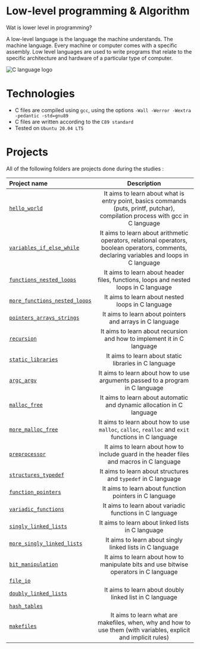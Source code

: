 # Low-level programming & Algorithm
Wat is lower level in programming?

A low-level language is the language the machine understands. The machine language. Every machine or computer comes with a specific assembly.  Low level languages are used to write programs that relate to the specific architecture and hardware of a particular type of computer.

![C language logo](https://www.google.com/url?sa=i&url=https%3A%2F%2Fcommons.wikimedia.org%2Fwiki%2FFile%3AC_Programming_Language.svg&psig=AOvVaw2sKU4A-rvbCPoy8jsMx5DS&ust=1681145018605000&source=images&cd=vfe&ved=0CBEQjRxqFwoTCODclq-fnf4CFQAAAAAdAAAAABAE)

# Technologies
- C files are compiled using `gcc`, using the options `-Wall -Werror -Wextra -pedantic -std=gnu89`
- C files are written according to the `C89 standard`
- Tested on `Ubuntu 20.04 LTS`

# Projects
All of the following folders are projects done during the studies :

|**Project name**|**Description**|
|:-------|:---------:|
|[`hello_world`](https://github.com/hug0-cstrs/holbertonschool-low_level_programming/tree/master/hello_world)|It aims to learn about what is entry point, basics commands (puts, printf, putchar), compilation process with gcc in C language|
|[`variables_if_else_while`](https://github.com/hug0-cstrs/holbertonschool-low_level_programming/tree/master/variables_if_else_while)|It aims to learn about arithmetic operators, relational operators, boolean operators, comments, declaring variables and loops in C language|
|[`functions_nested_loops`](https://github.com/hug0-cstrs/holbertonschool-low_level_programming/tree/master/functions_nested_loops)|It aims to learn about header files, functions, loops and nested loops in C language|
|[`more_functions_nested_loops`](https://github.com/hug0-cstrs/holbertonschool-low_level_programming/tree/master/more_functions_nested_loops)|It aims to learn about nested loops in C language|
|[`pointers_arrays_strings`](https://github.com/hug0-cstrs/holbertonschool-low_level_programming/tree/master/pointers_arrays_strings)|It aims to learn about pointers and arrays in C language|
|[`recursion`](https://github.com/hug0-cstrs/holbertonschool-low_level_programming/tree/master/recursion)|It aims to learn about recursion and how to implement it in C language|
|[`static_libraries`](https://github.com/hug0-cstrs/holbertonschool-low_level_programming/tree/master/static_libraries)|It aims to learn about static libraries in C language|
|[`argc_argv`](https://github.com/hug0-cstrs/holbertonschool-low_level_programming/tree/master/argc_argv)|It aims to learn about how to use arguments passed to a program in C language|
|[`malloc_free`](https://github.com/hug0-cstrs/holbertonschool-low_level_programming/tree/master/malloc_free)|It aims to learn about automatic and dynamic allocation in C language|
|[`more_malloc_free`](https://github.com/hug0-cstrs/holbertonschool-low_level_programming/tree/master/more_malloc_free)|It aims to learn about how to use `malloc`, `calloc`, `realloc` and `exit` functions in C language|
|[`preprocessor`](https://github.com/hug0-cstrs/holbertonschool-low_level_programming/tree/master/preprocessor)|It aims to learn about how to include guard in the header files and macros in C language|
|[`structures_typedef`](https://github.com/hug0-cstrs/holbertonschool-low_level_programming/tree/master/structures_typedef)|It aims to learn about structures and `typedef` in C language|
|[`function_pointers`](https://github.com/hug0-cstrs/holbertonschool-low_level_programming/tree/master/function_pointers)|It aims to learn about function pointers in C language|
|[`variadic_functions`](https://github.com/hug0-cstrs/holbertonschool-low_level_programming/tree/master/variadic_functions)|It aims to learn about variadic functions in C language|
|[`singly_linked_lists`](https://github.com/hug0-cstrs/holbertonschool-low_level_programming/tree/master/singly_linked_lists)|It aims to learn about linked lists in C language|
|[`more_singly_linked_lists`](https://github.com/hug0-cstrs/holbertonschool-low_level_programming/tree/master/more_singly_linked_lists)|It aims to learn about singly linked lists in C language|
|[`bit_manipulation`](https://github.com/hug0-cstrs/holbertonschool-low_level_programming/tree/master/bit_manipulation)|It aims to learn about how to manipulate bits and use bitwise operators in C language|
|[`file_io`]()||
|[`doubly_linked_lists`](https://github.com/hug0-cstrs/holbertonschool-low_level_programming/tree/master/doubly_linked_lists)|It aims to learn about doubly linked list in C language|
|[`hash_tables`]()||
|[`makefiles`](https://github.com/hug0-cstrs/holbertonschool-low_level_programming/tree/master/makefiles)|It aims to learn what are makefiles, when, why and how to use them (with variables, explicit and implicit rules)|


